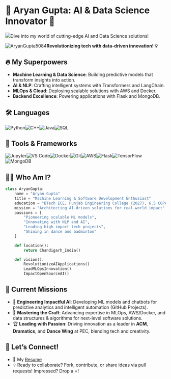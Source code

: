 # 🚀 Aryan Gupta: AI & Data Science Innovator 👋

![](https://media.giphy.com/media/3o7TKSjRrfIPtrrS4w/giphy.gif)Dive into my world of cutting-edge AI and Data Science solutions!

![AryanGupta5084](https://komarev.com/ghpvc/?username=AryanGupta5084&color=brightgreen&style=for-the-badge)**Revolutionizing tech with data-driven innovation! 💡**

## 🔥 My Superpowers

- **Machine Learning & Data Science**: Building predictive models that transform insights into action.
- **AI & NLP**: Crafting intelligent systems with Transformers and LangChain.
- **MLOps & Cloud**: Deploying scalable solutions with AWS and Docker.
- **Backend Excellence**: Powering applications with Flask and MongoDB.

## 🛠 Languages

![](https://raw.githubusercontent.com/devicons/devicon/master/icons/python/python-original.svg "Python")![](https://raw.githubusercontent.com/devicons/devicon/master/icons/cplusplus/cplusplus-original.svg "C++")![](https://raw.githubusercontent.com/devicons/devicon/master/icons/java/java-original.svg "Java")![](https://raw.githubusercontent.com/devicons/devicon/master/icons/mysql/mysql-original.svg "SQL")

## 🧰 Tools & Frameworks

![](https://raw.githubusercontent.com/devicons/devicon/master/icons/jupyter/jupyter-original.svg "Jupyter")![](https://raw.githubusercontent.com/devicons/devicon/master/icons/vscode/vscode-original.svg "VS Code")![](https://raw.githubusercontent.com/devicons/devicon/master/icons/docker/docker-original.svg "Docker")![](https://raw.githubusercontent.com/devicons/devicon/master/icons/git/git-original.svg "Git")![](https://raw.githubusercontent.com/devicons/devicon/master/icons/amazonwebservices/amazonwebservices-original.svg "AWS")![](https://raw.githubusercontent.com/devicons/devicon/master/icons/flask/flask-original.svg "Flask")![](https://raw.githubusercontent.com/devicons/devicon/master/icons/tensorflow/tensorflow-original.svg "TensorFlow")![](https://raw.githubusercontent.com/devicons/devicon/master/icons/mongodb/mongodb-original.svg "MongoDB")

## 🙋‍♂️ Who Am I?

```python
class AryanGupta:
    name = "Aryan Gupta"
    title = "Machine Learning & Software Development Enthusiast"
    education = "BTech ECE, Punjab Engineering College (2027), 6.5 CGPA"
    mission = "Architecting AI-driven solutions for real-world impact"
    passions = [
        "Pioneering scalable ML models",
        "Innovating with NLP and AI",
        "Leading high-impact tech projects",
        "Shining in dance and badminton"
    ]

    def location():
        return Chandigarh_India()

    def vision():
        RevolutionizeAIApplications()
        LeadMLOpsInnovation()
        ImpactOpenSourceAI()
```

## 🌟 Current Missions

- 🔬 **Engineering Impactful AI**: Developing ML models and chatbots for predictive analytics and intelligent automation (GitHub Projects).
- 🌱 **Mastering the Craft**: Advancing expertise in MLOps, AWS/Docker, and data structures & algorithms for next-level software solutions.
- 🏆 **Leading with Passion**: Driving innovation as a leader in **ACM**, **Dramatics**, and **Dance Wing** at PEC, blending tech and creativity.

## 🔗 Let’s Connect!

- 📄 My [Resume](https://drive.google.com/file/d/1hSkLdhQgP_fPBIDfjhsVHzBMtH4K0YFb/view?usp=drive_link)
- 💡 Ready to collaborate? Fork, contribute, or share ideas via pull requests! Impressed? Drop a ⭐!
